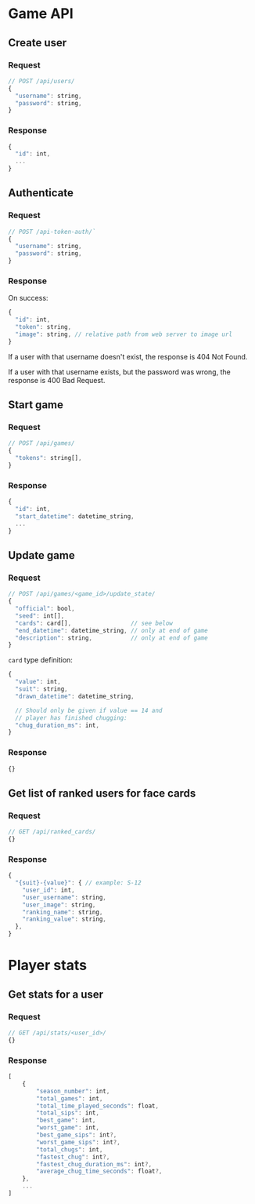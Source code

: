 # Game API

## Create user

### Request
```javascript
// POST /api/users/
{
  "username": string,
  "password": string,
}
```

### Response
```javascript
{
  "id": int,
  ...
}
```

## Authenticate

### Request
```javascript
// POST /api-token-auth/`
{
  "username": string,
  "password": string,
}
```

### Response
On success:
```javascript
{
  "id": int,
  "token": string,
  "image": string, // relative path from web server to image url
}
```

If a user with that username doesn't exist, the response is 404 Not Found.

If a user with that username exists, but the password was wrong, the response is 400 Bad Request.

## Start game

### Request
```javascript
// POST /api/games/
{
  "tokens": string[],
}
```

### Response
```javascript
{
  "id": int,
  "start_datetime": datetime_string,
  ...
}
```

## Update game

### Request
```javascript
// POST /api/games/<game_id>/update_state/
{
  "official": bool,
  "seed": int[],
  "cards": card[],                 // see below
  "end_datetime": datetime_string, // only at end of game
  "description": string,           // only at end of game
}
```

`card` type definition:
```javascript
{
  "value": int,
  "suit": string,
  "drawn_datetime": datetime_string,

  // Should only be given if value == 14 and
  // player has finished chugging:
  "chug_duration_ms": int,
}
```

### Response
```javascript
{}
```

## Get list of ranked users for face cards

### Request
```javascript
// GET /api/ranked_cards/
{}
```

### Response
```javascript
{
  "{suit}-{value}": { // example: S-12
    "user_id": int,
    "user_username": string,
    "user_image": string,
    "ranking_name": string,
    "ranking_value": string,
  },
}
```

# Player stats

## Get stats for a user

### Request
```javascript
// GET /api/stats/<user_id>/
{}
```

### Response
```javascript
[
    {
        "season_number": int,
        "total_games": int,
        "total_time_played_seconds": float,
        "total_sips": int,
        "best_game": int,
        "worst_game": int,
        "best_game_sips": int?,
        "worst_game_sips": int?,
        "total_chugs": int,
        "fastest_chug": int?,
        "fastest_chug_duration_ms": int?,
        "average_chug_time_seconds": float?,
    },
    ...
]
```
